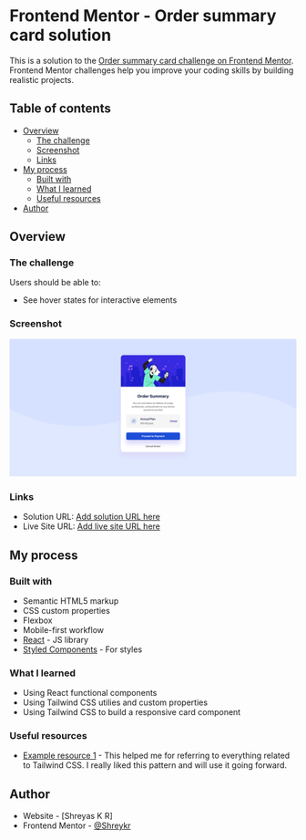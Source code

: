 # Frontend Mentor - Order summary card solution

This is a solution to the [Order summary card challenge on Frontend Mentor](https://www.frontendmentor.io/challenges/order-summary-component-QlPmajDUj). Frontend Mentor challenges help you improve your coding skills by building realistic projects.

## Table of contents

- [Overview](#overview)
  - [The challenge](#the-challenge)
  - [Screenshot](#screenshot)
  - [Links](#links)
- [My process](#my-process)
  - [Built with](#built-with)
  - [What I learned](#what-i-learned)
  - [Useful resources](#useful-resources)
- [Author](#author)

## Overview

### The challenge

Users should be able to:

- See hover states for interactive elements

### Screenshot

![](./screenshot.png)

### Links

- Solution URL: [Add solution URL here](https://your-solution-url.com)
- Live Site URL: [Add live site URL here](https://your-live-site-url.com)

## My process

### Built with

- Semantic HTML5 markup
- CSS custom properties
- Flexbox
- Mobile-first workflow
- [React](https://reactjs.org/) - JS library
- [Styled Components](https://tailwindcss.com/) - For styles

### What I learned

- Using React functional components
- Using Tailwind CSS utilies and custom properties
- Using Tailwind CSS to build a responsive card component

### Useful resources

- [Example resource 1](https://tailwindcss.com/docs) - This helped me for referring to everything related to Tailwind CSS. I really liked this pattern and will use it going forward.

## Author

- Website - [Shreyas K R]
- Frontend Mentor - [@Shreykr](https://www.frontendmentor.io/profile/Shreykr)
